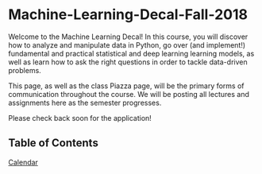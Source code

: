 # Machine-Learning-Decal-Fall-2018

Welcome to the Machine Learning Decal! In this course, you will discover how to analyze and manipulate data in Python, go over (and implement!) fundamental and practical statistical and deep learning learning models, as well as learn how to ask the right questions in order to tackle data-driven problems. 

This page, as well as the class Piazza page, will be the primary forms of communication throughout the course. We will be posting all lectures and assignments here as the semester progresses. 

Please check back soon for the application!

## Table of Contents
[Calendar](https://calendar.google.com/calendar/embed?src=berkeley.edu_vn5f27ta1n7g9571rqpmeerv2g%40group.calendar.google.com&ctz=America%2FLos_Angeles)
